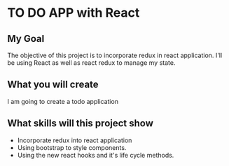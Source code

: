 # TO DO APP with React

## My Goal

The objective of this project is to incorporate redux in react application. I'll be using React as well as react redux to manage my state.

## What you will create

I am going to create a todo application

## What skills will this project show

- Incorporate redux into react application
- Using bootstrap to style components.
- Using the new react hooks and it's life cycle methods.
